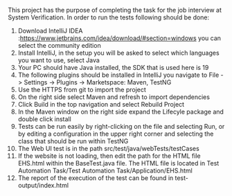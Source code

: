 This project has the purpose of completing the task for the job interview at System Verification. In order to run the tests following should be done:

1. Download IntelliJ IDEA :https://www.jetbrains.com/idea/download/#section=windows you can select the community edition
2. Install IntelliJ, in the setup you will be asked to select which languages you want to use, select Java
3. Your PC should have Java installed, the SDK that is used here is 19
4. The following plugins should be installed in IntelliJ you navigate to File -> Settings -> Plugins -> Marketspace: Maven, TestNG
5. Use the HTTPS from git to import the project
6. On the right side select Maven and refresh to import dependencies
7. Click Build in the top navigation and select Rebuild Project
8. In the Maven window on the right side expand the Lifecyle package and double click install
9. Tests can be run easily by right-clicking on the file and selecting Run, or by editing a configuration in the upper right corner and selecting the class that should be run within TestNG
10. The Web UI test is in the path src/test/java/webTests/testCases
11. If the website is not loading, then edit the path for the HTML file EHS.html within the BaseTest.java file. The HTML file is located in Test Automation Task/Test Automation Task/Application/EHS.html
12. The report of the execution of the test can be found in test-output/index.html